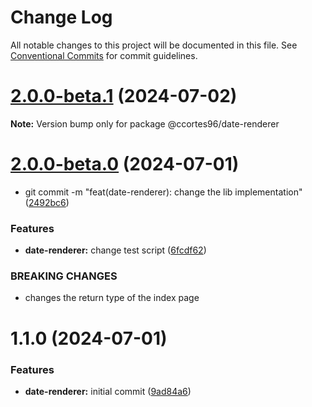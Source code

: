 # Change Log

All notable changes to this project will be documented in this file.
See [Conventional Commits](https://conventionalcommits.org) for commit guidelines.

# [2.0.0-beta.1](https://github.com/ccortes96/package-test/compare/@ccortes96/date-renderer@2.0.0-beta.0...@ccortes96/date-renderer@2.0.0-beta.1) (2024-07-02)

**Note:** Version bump only for package @ccortes96/date-renderer





# [2.0.0-beta.0](https://github.com/ccortes96/package-test/compare/@ccortes96/date-renderer@1.1.1...@ccortes96/date-renderer@2.0.0-beta.0) (2024-07-01)


* git commit -m "feat(date-renderer): change the lib implementation" ([2492bc6](https://github.com/ccortes96/package-test/commit/2492bc6e33ddae70c2929a916ec9e8bc365dce85))


### Features

* **date-renderer:** change test script ([6fcdf62](https://github.com/ccortes96/package-test/commit/6fcdf62e0cab5b0273be3b2b90c233f5bb308fb2))


### BREAKING CHANGES

* changes the return type of the index page





# 1.1.0 (2024-07-01)


### Features

* **date-renderer:** initial commit ([9ad84a6](https://github.com/ccortes96/package-test/commit/9ad84a6cb4ee32583b11a95a234ef82ee3af03d7))
